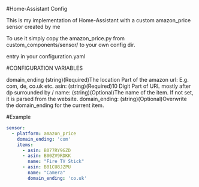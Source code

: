 #Home-Assistant Config 

This is my implementation of Home-Assistant with a custom amazon_price sensor created by me

To use it simply copy the amazon_price.py from custom_components/sensor/ to your own config dir.

entry in your configuration.yaml

#CONFIGURATION VARIABLES

domain_ending
(string)(Required)The location Part of the amazon url: E.g. com, de, co.uk etc.
    asin: (string)(Required)10 Digit Part of URL mostly after dp surrounded by /
    name: (string)(Optional)The name of the item. If not set, it is parsed from the website.
    domain_ending: (string)(Optional)Overwrite the domain_ending for the current item.

#Example
```yaml
sensor:
  - platform: amazon_price
    domain_ending: 'com'
    items:
      - asin: B077RY9GZD
      - asin: B00ZV9RDKK
        name: "Fire TV Stick"
      - asin: B01CU8JZPU
        name: "Camera"
        domain_ending: 'co.uk'
```


